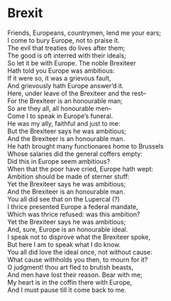 # Brexit

Friends, Europeans, countrymen, lend me your ears;<br>
I come to bury Europe, not to praise it.<br>
The evil that treaties do lives after them;<br>
The good is oft interred with their ideals;<br>
So let it be with Europe. The noble Brexiteer<br>
Hath told you Europe was ambitious:<br>
If it were so, it was a grievous fault,<br>
And grievously hath Europe answer’d it.<br>
Here, under leave of the Brexiteer and the rest–<br>
For the Brexiteer is an honourable man;<br>
So are they all, all honourable men–<br>
Come I to speak in Europe’s funeral.<br>
He was my ally, faithful and just to me:<br>
But the Brexiteer says he was ambitious;<br>
And the Brexiteer is an honourable man.<br>
He hath brought many functionares home to Brussels<br>
Whose salaries did the general coffers empty:<br>
Did this in Europe seem ambitious?<br>
When that the poor have cried, Europe hath wept:<br>
Ambition should be made of sterner stuff:<br>
Yet the Brexiteer says he was ambitious;<br>
And the Brexiteer is an honourable man.<br>
You all did see that on the Lupercal (?)<br>
I thrice presented Europe a federal mandate,<br>
Which was thrice refused: was this ambition?<br>
Yet the Brexiteer says he was ambitious;<br>
And, sure, Europe is an honourable ideal.<br>
I speak not to disprove what the Brexiteer spoke,<br>
But here I am to speak what I do know.<br>
You all did love the ideal once, not without cause:<br>
What cause withholds you then, to mourn for it?<br>
O judgment! thou art fled to brutish beasts,<br>
And men have lost their reason. Bear with me;<br>
My heart is in the coffin there with Europe,<br>
And I must pause till it come back to me.
```
